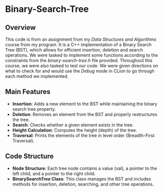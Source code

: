 # Binary-Search-Tree 
## Overview
This code is from an assignment from my *Data Structures and Algorithms* course from my program. 
It is a C++ implementation of a Binary Search Tree (BST), which allows for efficient insertion, deletion and search operations.
We were tasked to implement some functions according to the constraints from the *binary-search-tree.h* file provided. 
Throughout this course, we were also tasked to test our code. We were given directions on what to check for and would use the *Debug* mode in CLion to go through each method we implemented. 
## Main Features
+ **Insertion**: Adds a new element to the BST while maintaining the binary search tree property.
+ **Deletion**: Removes an element from the BST and properly restructures the tree.
+ **Search**: Checks whether a given element exists in the tree.
+ **Height Calculation**: Computes the height (depth) of the tree.
+ **Traversal**: Prints the elements of the tree in level order (Breadth-First Traversal).
## Code Structure
+ **Node Structure**: Each tree node contains a value (val), a pointer to the left child, and a pointer to the right child.
+ **BinarySearchTree Class**: This class manages the BST and includes methods for insertion, deletion, searching, and other tree operations.
